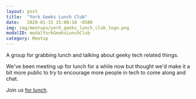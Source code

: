 ```yaml
---
layout: post
title:  "York Geeks Lunch Club"
date:   2020-01-31 15:08:10 -0500
img: img/meetups/york_geeks_lunch_club_logo.png
modalID: modalYorkGeeksLunchClub
category: Meetup
---
```

A group for grabbing lunch and talking about geeky tech related things.

We've been meeting up for lunch for a while now but thought we'd make it a bit more public to try to encourage more people in tech to come along and chat.

Join us [for lunch][york-geeks-lunch-club-meetup].

[york-geeks-lunch-club-meetup]: https://www.meetup.com/York-Geeks-Lunch-Club/